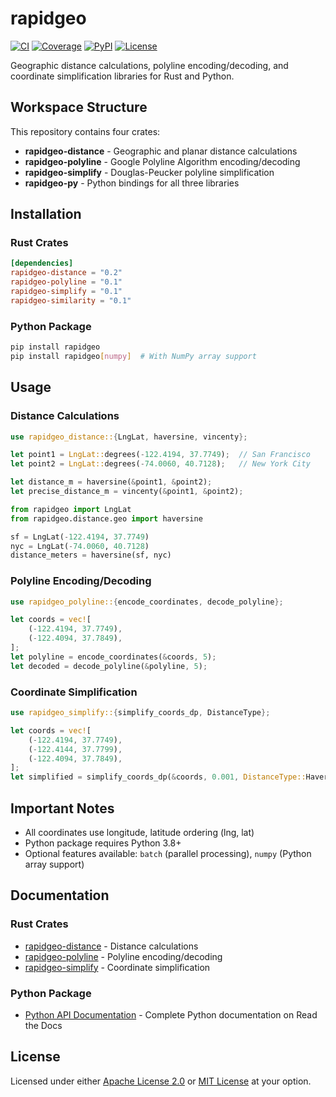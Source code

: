 # rapidgeo

[![CI](https://github.com/gaker/rapidgeo/workflows/CI/badge.svg)](https://github.com/gaker/rapidgeo/actions)
[![Coverage](https://codecov.io/gh/gaker/rapidgeo/branch/main/graph/badge.svg)](https://codecov.io/gh/gaker/rapidgeo)
[![PyPI](https://img.shields.io/pypi/v/rapidgeo.svg)](https://pypi.org/project/rapidgeo/)
[![License](https://img.shields.io/badge/license-MIT%20OR%20Apache--2.0-blue.svg)](LICENSE-APACHE)

Geographic distance calculations, polyline encoding/decoding, and coordinate simplification libraries for Rust and Python.

## Workspace Structure

This repository contains four crates:

- **rapidgeo-distance** - Geographic and planar distance calculations
- **rapidgeo-polyline** - Google Polyline Algorithm encoding/decoding
- **rapidgeo-simplify** - Douglas-Peucker polyline simplification
- **rapidgeo-py** - Python bindings for all three libraries

## Installation

### Rust Crates

```toml
[dependencies]
rapidgeo-distance = "0.2"
rapidgeo-polyline = "0.1"
rapidgeo-simplify = "0.1"
rapidgeo-similarity = "0.1"
```

### Python Package

```bash
pip install rapidgeo
pip install rapidgeo[numpy]  # With NumPy array support
```

## Usage

### Distance Calculations

```rust
use rapidgeo_distance::{LngLat, haversine, vincenty};

let point1 = LngLat::degrees(-122.4194, 37.7749);  // San Francisco
let point2 = LngLat::degrees(-74.0060, 40.7128);   // New York City

let distance_m = haversine(&point1, &point2);
let precise_distance_m = vincenty(&point1, &point2);
```

```python
from rapidgeo import LngLat
from rapidgeo.distance.geo import haversine

sf = LngLat(-122.4194, 37.7749)
nyc = LngLat(-74.0060, 40.7128)
distance_meters = haversine(sf, nyc)
```

### Polyline Encoding/Decoding

```rust
use rapidgeo_polyline::{encode_coordinates, decode_polyline};

let coords = vec![
    (-122.4194, 37.7749),
    (-122.4094, 37.7849),
];
let polyline = encode_coordinates(&coords, 5);
let decoded = decode_polyline(&polyline, 5);
```

### Coordinate Simplification

```rust
use rapidgeo_simplify::{simplify_coords_dp, DistanceType};

let coords = vec![
    (-122.4194, 37.7749),
    (-122.4144, 37.7799),
    (-122.4094, 37.7849),
];
let simplified = simplify_coords_dp(&coords, 0.001, DistanceType::Haversine);
```

## Important Notes

- All coordinates use longitude, latitude ordering (lng, lat)
- Python package requires Python 3.8+
- Optional features available: `batch` (parallel processing), `numpy` (Python array support)

## Documentation

### Rust Crates
- [rapidgeo-distance](https://docs.rs/rapidgeo-distance) - Distance calculations
- [rapidgeo-polyline](https://docs.rs/rapidgeo-polyline) - Polyline encoding/decoding  
- [rapidgeo-simplify](https://docs.rs/rapidgeo-simplify) - Coordinate simplification

### Python Package
- [Python API Documentation](https://rapidgeo.readthedocs.io/) - Complete Python documentation on Read the Docs

## License

Licensed under either [Apache License 2.0](LICENSE-APACHE) or [MIT License](LICENSE-MIT) at your option.